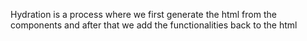 Hydration is a process where we first generate the html from the components and after that we add the functionalities back to the html
